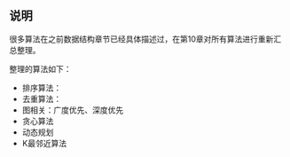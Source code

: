 ## 说明

很多算法在之前数据结构章节已经具体描述过，在第10章对所有算法进行重新汇总整理。  

整理的算法如下：
- 排序算法：
- 去重算法：
- 图相关：广度优先、深度优先
- 贪心算法
- 动态规划
- K最邻近算法